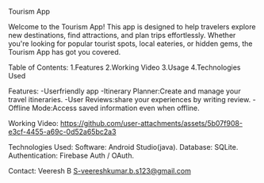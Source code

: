 
Tourism App

Welcome to the Tourism App! This app is designed to help travelers explore new destinations, find attractions, and plan trips effortlessly. Whether you're looking for popular tourist spots, local eateries, or hidden gems, the Tourism App has got you covered.

Table of Contents:
1.Features
2.Working Video
3.Usage
4.Technologies Used

Features:
-Userfriendly app
-Itinerary Planner:Create and manage your travel itineraries.
-User Reviews:share your experiences by writing review.
-Offline Mode:Access saved information even when offline.

Working Video:
https://github.com/user-attachments/assets/5b07f908-e3cf-4455-a69c-0d52a65bc2a3

Technologies Used:
Software: Android Studio(java).
Database: SQLite.
Authentication: Firebase Auth / OAuth.

Contact:
Veeresh B S-veereshkumar.b.s123@gmail.com

